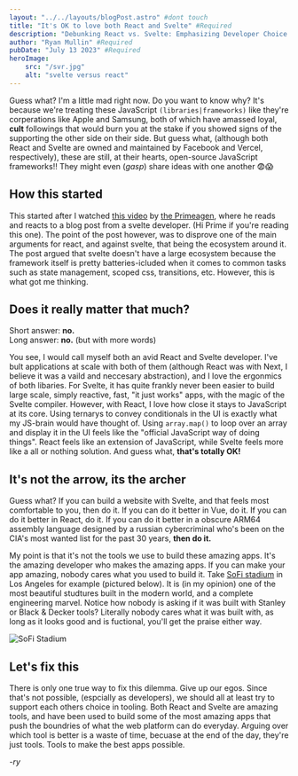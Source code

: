 ```yaml
---
layout: "../../layouts/blogPost.astro" #dont touch
title: "It's OK to love both React and Svelte" #Required
description: "Debunking React vs. Svelte: Emphasizing Developer Choice and Collaboration" #Required
author: "Ryan Mullin" #Required
pubDate: "July 13 2023" #Required
heroImage: 
    src: "/svr.jpg"
    alt: "svelte versus react"
---
```


Guess what? I'm a little mad right now. Do you want to know why? It's because we're treating these JavaScript `(libraries|frameworks)` like they're corperations like Apple and Samsung, both of which have amassed loyal, **cult** followings that would burn you at the stake if you showed signs of the supporting the other side on their side. But guess what, (although both React and Svelte are owned and maintained by Facebook and Vercel, respectively), these are still, at their hearts, open-source JavaScript frameworks!! They might even (_gasp_) share ideas with one another 😨😱


## How this started
This started after I watched [this video](https://youtu.be/bh-e700IlmQ) by [the Primeagen](https://www.youtube.com/@ThePrimeagen), where he reads and reacts to a blog post from a svelte developer. (Hi Prime if you're reading this one). The point of the post however, was to disprove one of the main arguments for react, and against svelte, that being the ecosystem around it. The post argued that svelte doesn't have a large ecosystem because the framework itself is pretty batteries-icluded when it comes to common tasks such as state management, scoped css, transitions, etc. However, this is what got me thinking.


## Does it really matter that much?
Short answer: **no.**  <br />
Long answer: **no.** (but with more words)

You see, I would call myself both an avid React and Svelte developer. I've bult applications at scale with both of them (although React was with Next, I believe it was a vaild and neccesary abstraction), and I love the ergonmics of both libaries. For Svelte, it has quite frankly never been easier to build large scale, simply reactive, fast, "it just works" apps, with the magic of the Svelte compiler. However, with React, I love how close it stays to JavaScript at its core. Using ternarys to convey conditionals in the UI is exactly what my JS-brain would have thought of. Using `array.map()` to loop over an array and display it in the UI feels like the "official JavaScript way of doing things". React feels like an extension of JavaScript, while Svelte feels more like a all or nothing solution. And guess what, **that's totally OK!**


## It's not the arrow, its the archer

Guess what? If you can build a website with Svelte, and that feels most comfortable to you, then do it. If you can do it better in Vue, do it. If you can do it better in React, do it. If you can do it better in a obscure ARM64 assembly language designed by a russian cybercriminal who's been on the CIA's most wanted list for the past 30 years, **then do it.**

My point is that it's not the tools we use to build these amazing apps. It's the amazing developer who makes the amazing apps. If you can make your app amazing, nobody cares what you used to build it. Take [SoFi stadium](https://www.sofistadium.com/) in Los Angeles for example (pictured below). It is (in my opinion) one of the most beautiful studtures built in the modern world, and a complete engineering marvel. Notice how nobody is asking if it was built with Stanley or Black & Decker tools? Literally nobody cares what it was built with, as long as it looks good and is fuctional, you'll get the praise either way.

![SoFi Stadium](https://th.bing.com/th/id/R.edf274dfa51ee153059fcced1343da84?rik=UCt2EeWGQvrT1g&pid=ImgRaw&r=0)


## Let's fix this

There is only one true way to fix this dilemma. Give up our egos. Since that's not possible, (espcially as developers), we should all at least try to support each others choice in tooling. Both React and Svelte are amazing tools, and have been used to build some of the most amazing apps that push the boundries of what the web platform can do everyday. Arguing over which tool is better is a waste of time, becuase at the end of the day, they're just tools. Tools to make the best apps possible.


_-ry_